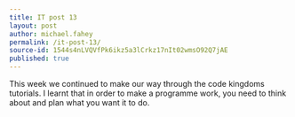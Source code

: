 ```yaml
---
title: IT post 13
layout: post
author: michael.fahey
permalink: /it-post-13/
source-id: 1544s4nLVQVfPk6ikz5a3lCrkz17nIt02wmsO92Q7jAE
published: true
---
```

This week we continued to make our way through the code kingdoms tutorials. I learnt that in order to make a programme work, you need to think about and plan what you want it to do. 

